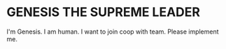 # GENESIS THE SUPREME LEADER
I'm Genesis. I am human. I want to join coop with team. Please implement me.